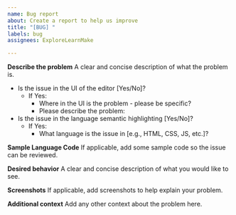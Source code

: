 ```yaml
---
name: Bug report
about: Create a report to help us improve
title: "[BUG] "
labels: bug
assignees: ExploreLearnMake

---
```


**Describe the problem**
A clear and concise description of what the problem is.
 - Is the issue in the UI of the editor [Yes/No]?
    - If Yes:
       - Where in the UI is the problem - please be specific?
       - Please describe the problem: 
 - Is the issue in the language semantic highlighting [Yes/No]?
    - If Yes:
      - What language is the issue in [e.g., HTML, CSS, JS, etc.]?

**Sample Language Code**
If applicable, add some sample code so the issue can be reviewed.

**Desired behavior**
A clear and concise description of what you would like to see.

**Screenshots**
If applicable, add screenshots to help explain your problem.

**Additional context**
Add any other context about the problem here.
